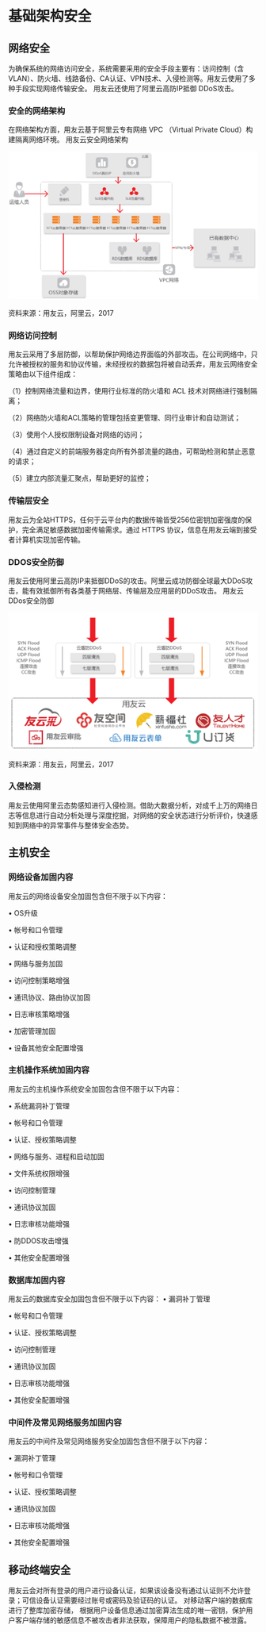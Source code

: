 # 基础架构安全
## 网络安全
为确保系统的网络访问安全，系统需要采用的安全手段主要有：访问控制（含 VLAN）、防火墙、线路备份、CA认证、VPN技术、入侵检测等。用友云使用了多种手段实现网络传输安全。 用友云还使用了阿里云高防IP抵御 DDoS攻击。
### 安全的网络架构
在网络架构方面，用友云基于阿里云专有网络 VPC （Virtual Private Cloud）构建隔离网络环境。 
用友云安全网络架构

![](/articles/yycloud/whitepaper/images/image9.png)


资料来源：用友云，阿里云，2017
### 网络访问控制
用友云采用了多层防御，以帮助保护网络边界面临的外部攻击。在公司网络中，只允许被授权的服务和协议传输，未经授权的数据包将被自动丢弃，用友云网络安全策略由以下组件组成：

（1）控制网络流量和边界，使用行业标准的防火墙和 ACL 技术对网络进行强制隔离；

（2）网络防火墙和ACL策略的管理包括变更管理、同行业审计和自动测试；

（3）使用个人授权限制设备对网络的访问；

（4）通过自定义的前端服务器定向所有外部流量的路由，可帮助检测和禁止恶意的请求；

（5）建立内部流量汇聚点，帮助更好的监控；

### 传输层安全
用友云为全站HTTPS，任何于云平台内的数据传输皆受256位密钥加密强度的保护，完全满足敏感数据加密传输需求。通过 HTTPS 协议，信息在用友云端到接受者计算机实现加密传输。
### DDOS安全防御
用友云使用阿里云高防IP来抵御DDoS的攻击。阿里云成功防御全球最大DDoS攻击，能有效抵御所有各类基于网络层、传输层及应用层的DDoS攻击。
用友云DDos安全防御

![](/articles/yycloud/whitepaper/images/image10.png)

 
资料来源：用友云，阿里云，2017
### 入侵检测
用友云使用阿里云态势感知进行入侵检测。借助大数据分析，对成千上万的网络日志等信息进行自动分析处理与深度挖掘，对网络的安全状态进行分析评价，快速感知到网络中的异常事件与整体安全态势。 
## 主机安全
### 网络设备加固内容
用友云的网络设备安全加固包含但不限于以下内容：

•	OS升级

•	帐号和口令管理

•	认证和授权策略调整

•	网络与服务加固

•	访问控制策略增强

•	通讯协议、路由协议加固

•	日志审核策略增强

•	加密管理加固

•	设备其他安全配置增强

### 主机操作系统加固内容
用友云的主机操作系统安全加固包含但不限于以下内容：

•	系统漏洞补丁管理

•	帐号和口令管理

•	认证、授权策略调整

•	网络与服务、进程和启动加固

•	文件系统权限增强

•	访问控制管理

•	通讯协议加固

•	日志审核功能增强

•	防DDOS攻击增强

•	其他安全配置增强

### 数据库加固内容
用友云的数据库安全加固包含但不限于以下内容：
•	漏洞补丁管理

•	帐号和口令管理

•	认证、授权策略调整

•	访问控制管理

•	通讯协议加固

•	日志审核功能增强

•	其他安全配置增强

### 中间件及常见网络服务加固内容
用友云的中间件及常见网络服务安全加固包含但不限于以下内容：

•	漏洞补丁管理

•	帐号和口令管理

•	认证、授权策略调整

•	通讯协议加固

•	日志审核功能增强

•	其他安全配置增强

## 移动终端安全
用友云会对所有登录的用户进行设备认证，如果该设备没有通过认证则不允许登录；可信设备认证需要经过账号或密码及验证码的认证。 
对移动客户端的数据库进行了整库加密存储， 根据用户设备信息通过加密算法生成的唯一密钥，保护用户客户端存储的敏感信息不被攻击者非法获取，保障用户的隐私数据不被泄露。

